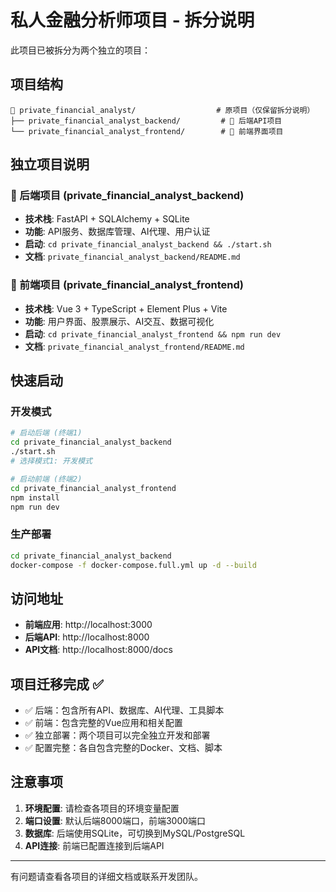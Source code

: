 # 私人金融分析师项目 - 拆分说明

此项目已被拆分为两个独立的项目：

## 项目结构

```
📁 private_financial_analyst/                  # 原项目（仅保留拆分说明）
├── private_financial_analyst_backend/         # 🔧 后端API项目
└── private_financial_analyst_frontend/        # 🎨 前端界面项目
```

## 独立项目说明

### 🔧 后端项目 (private_financial_analyst_backend)
- **技术栈**: FastAPI + SQLAlchemy + SQLite
- **功能**: API服务、数据库管理、AI代理、用户认证
- **启动**: `cd private_financial_analyst_backend && ./start.sh`
- **文档**: `private_financial_analyst_backend/README.md`

### 🎨 前端项目 (private_financial_analyst_frontend)  
- **技术栈**: Vue 3 + TypeScript + Element Plus + Vite
- **功能**: 用户界面、股票展示、AI交互、数据可视化
- **启动**: `cd private_financial_analyst_frontend && npm run dev`
- **文档**: `private_financial_analyst_frontend/README.md`

## 快速启动

### 开发模式
```bash
# 启动后端 (终端1)
cd private_financial_analyst_backend
./start.sh
# 选择模式1: 开发模式

# 启动前端 (终端2) 
cd private_financial_analyst_frontend
npm install
npm run dev
```

### 生产部署
```bash
cd private_financial_analyst_backend
docker-compose -f docker-compose.full.yml up -d --build
```

## 访问地址

- **前端应用**: http://localhost:3000
- **后端API**: http://localhost:8000  
- **API文档**: http://localhost:8000/docs

## 项目迁移完成 ✅

- ✅ 后端：包含所有API、数据库、AI代理、工具脚本
- ✅ 前端：包含完整的Vue应用和相关配置
- ✅ 独立部署：两个项目可以完全独立开发和部署
- ✅ 配置完整：各自包含完整的Docker、文档、脚本

## 注意事项

1. **环境配置**: 请检查各项目的环境变量配置
2. **端口设置**: 默认后端8000端口，前端3000端口
3. **数据库**: 后端使用SQLite，可切换到MySQL/PostgreSQL
4. **API连接**: 前端已配置连接到后端API

---

有问题请查看各项目的详细文档或联系开发团队。
